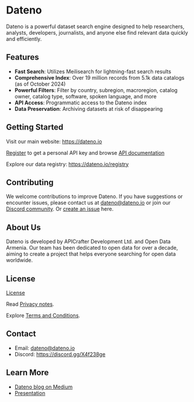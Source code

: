 # Dateno

Dateno is a powerful dataset search engine designed to help researchers, analysts, developers, journalists, and anyone else find relevant data quickly and efficiently.

## Features

- **Fast Search**: Utilizes Meilisearch for lightning-fast search results
- **Comprehensive Index**: Over 19 million records from 5.1k data catalogs (as of October 2024)
- **Powerful Filters**: Filter by country, subregion, macroregion, catalog owner, catalog type, software, spoken language, and more
- **API Access**: Programmatic access to the Dateno index
- **Data Preservation**: Archiving datasets at risk of disappearing

## Getting Started

Visit our main website: <https://dateno.io>

[Register](https://my.dateno.io) to get a personal API key and browse [API documentation](https://api.dateno.io)

Explore our data registry: <https://dateno.io/registry>

## Contributing

We welcome contributions to improve Dateno. If you have suggestions or encounter issues, please contact us at <dateno@dateno.io> or join our [Discord community](https://discord.gg/X4f238ge). Or [create an issue](https://github.com/commondataio/dateno-public/issues/new/choose) here.

## About Us

Dateno is developed by APICrafter Development Ltd. and Open Data Armenia. Our team has been dedicated to open data for over a decade, aiming to create a project that helps everyone searching for open data worldwide.

## License

[License](./LICENSE)

Read [Privacy notes](https://dateno.io/privacy).

Explore [Terms and Conditions](https://dateno.io/conditions).

## Contact

- Email: <dateno@dateno.io>
- Discord: <https://discord.gg/X4f238ge>

## Learn More

- [Dateno blog on Medium](https://medium.com/dateno)
- [Presentation](https://www.beautiful.ai/player/-Nrp1JiiypOe1exM-Prl/Dateno-2024-03-Public)
